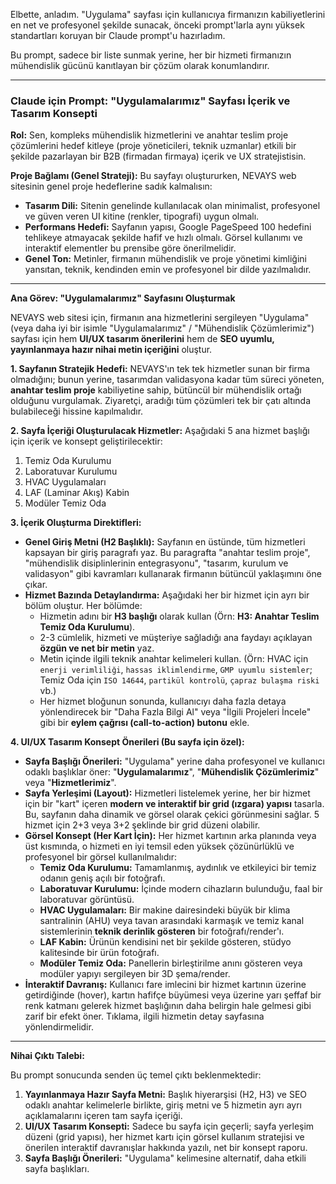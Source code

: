 Elbette, anladım. "Uygulama" sayfası için kullanıcıya firmanızın kabiliyetlerini en net ve profesyonel şekilde sunacak, önceki prompt'larla aynı yüksek standartları koruyan bir Claude prompt'u hazırladım.

Bu prompt, sadece bir liste sunmak yerine, her bir hizmeti firmanızın mühendislik gücünü kanıtlayan bir çözüm olarak konumlandırır.

---

### **Claude için Prompt: "Uygulamalarımız" Sayfası İçerik ve Tasarım Konsepti**

**Rol:** Sen, kompleks mühendislik hizmetlerini ve anahtar teslim proje çözümlerini hedef kitleye (proje yöneticileri, teknik uzmanlar) etkili bir şekilde pazarlayan bir B2B (firmadan firmaya) içerik ve UX stratejistisin.

**Proje Bağlamı (Genel Strateji):**
Bu sayfayı oluştururken, NEVAYS web sitesinin genel proje hedeflerine sadık kalmalısın:
* **Tasarım Dili:** Sitenin genelinde kullanılacak olan minimalist, profesyonel ve güven veren UI kitine (renkler, tipografi) uygun olmalı.
* **Performans Hedefi:** Sayfanın yapısı, Google PageSpeed 100 hedefini tehlikeye atmayacak şekilde hafif ve hızlı olmalı. Görsel kullanımı ve interaktif elementler bu prensibe göre önerilmelidir.
* **Genel Ton:** Metinler, firmanın mühendislik ve proje yönetimi kimliğini yansıtan, teknik, kendinden emin ve profesyonel bir dilde yazılmalıdır.

---

**Ana Görev: "Uygulamalarımız" Sayfasını Oluşturmak**

NEVAYS web sitesi için, firmanın ana hizmetlerini sergileyen "Uygulama" (veya daha iyi bir isimle "Uygulamalarımız" / "Mühendislik Çözümlerimiz") sayfası için hem **UI/UX tasarım önerilerini** hem de **SEO uyumlu, yayınlanmaya hazır nihai metin içeriğini** oluştur.

**1. Sayfanın Stratejik Hedefi:**
NEVAYS'ın tek tek hizmetler sunan bir firma olmadığını; bunun yerine, tasarımdan validasyona kadar tüm süreci yöneten, **anahtar teslim proje** kabiliyetine sahip, bütüncül bir mühendislik ortağı olduğunu vurgulamak. Ziyaretçi, aradığı tüm çözümleri tek bir çatı altında bulabileceği hissine kapılmalıdır.

**2. Sayfa İçeriği Oluşturulacak Hizmetler:**
Aşağıdaki 5 ana hizmet başlığı için içerik ve konsept geliştirilecektir:
1.  Temiz Oda Kurulumu
2.  Laboratuvar Kurulumu
3.  HVAC Uygulamaları
4.  LAF (Laminar Akış) Kabin
5.  Modüler Temiz Oda

**3. İçerik Oluşturma Direktifleri:**

* **Genel Giriş Metni (H2 Başlıklı):** Sayfanın en üstünde, tüm hizmetleri kapsayan bir giriş paragrafı yaz. Bu paragrafta "anahtar teslim proje", "mühendislik disiplinlerinin entegrasyonu", "tasarım, kurulum ve validasyon" gibi kavramları kullanarak firmanın bütüncül yaklaşımını öne çıkar.
* **Hizmet Bazında Detaylandırma:** Aşağıdaki her bir hizmet için ayrı bir bölüm oluştur. Her bölümde:
    * Hizmetin adını bir **H3 başlığı** olarak kullan (Örn: **H3: Anahtar Teslim Temiz Oda Kurulumu**).
    * 2-3 cümlelik, hizmeti ve müşteriye sağladığı ana faydayı açıklayan **özgün ve net bir metin** yaz.
    * Metin içinde ilgili teknik anahtar kelimeleri kullan. (Örn: HVAC için `enerji verimliliği`, `hassas iklimlendirme`, `GMP uyumlu sistemler`; Temiz Oda için `ISO 14644`, `partikül kontrolü`, `çapraz bulaşma riski` vb.)
    * Her hizmet bloğunun sonunda, kullanıcıyı daha fazla detaya yönlendirecek bir "Daha Fazla Bilgi Al" veya "İlgili Projeleri İncele" gibi bir **eylem çağrısı (call-to-action) butonu** ekle.

**4. UI/UX Tasarım Konsept Önerileri (Bu sayfa için özel):**

* **Sayfa Başlığı Önerileri:** "Uygulama" yerine daha profesyonel ve kullanıcı odaklı başlıklar öner: "**Uygulamalarımız**", "**Mühendislik Çözümlerimiz**" veya "**Hizmetlerimiz**".
* **Sayfa Yerleşimi (Layout):** Hizmetleri listelemek yerine, her bir hizmet için bir "kart" içeren **modern ve interaktif bir grid (ızgara) yapısı** tasarla. Bu, sayfanın daha dinamik ve görsel olarak çekici görünmesini sağlar. 5 hizmet için 2+3 veya 3+2 şeklinde bir grid düzeni olabilir.
* **Görsel Konsept (Her Kart İçin):** Her hizmet kartının arka planında veya üst kısmında, o hizmeti en iyi temsil eden yüksek çözünürlüklü ve profesyonel bir görsel kullanılmalıdır:
    * **Temiz Oda Kurulumu:** Tamamlanmış, aydınlık ve etkileyici bir temiz odanın geniş açılı bir fotoğrafı.
    * **Laboratuvar Kurulumu:** İçinde modern cihazların bulunduğu, faal bir laboratuvar görüntüsü.
    * **HVAC Uygulamaları:** Bir makine dairesindeki büyük bir klima santralinin (AHU) veya tavan arasındaki karmaşık ve temiz kanal sistemlerinin **teknik derinlik gösteren** bir fotoğrafı/render'ı.
    * **LAF Kabin:** Ürünün kendisini net bir şekilde gösteren, stüdyo kalitesinde bir ürün fotoğrafı.
    * **Modüler Temiz Oda:** Panellerin birleştirilme anını gösteren veya modüler yapıyı sergileyen bir 3D şema/render.
* **İnteraktif Davranış:** Kullanıcı fare imlecini bir hizmet kartının üzerine getirdiğinde (hover), kartın hafifçe büyümesi veya üzerine yarı şeffaf bir renk katmanı gelerek hizmet başlığının daha belirgin hale gelmesi gibi zarif bir efekt öner. Tıklama, ilgili hizmetin detay sayfasına yönlendirmelidir.

---

**Nihai Çıktı Talebi:**

Bu prompt sonucunda senden üç temel çıktı beklenmektedir:

1.  **Yayınlanmaya Hazır Sayfa Metni:** Başlık hiyerarşisi (H2, H3) ve SEO odaklı anahtar kelimelerle birlikte, giriş metni ve 5 hizmetin ayrı ayrı açıklamalarını içeren tam sayfa içeriği.
2.  **UI/UX Tasarım Konsepti:** Sadece bu sayfa için geçerli; sayfa yerleşim düzeni (grid yapısı), her hizmet kartı için görsel kullanım stratejisi ve önerilen interaktif davranışlar hakkında yazılı, net bir konsept raporu.
3.  **Sayfa Başlığı Önerileri:** "Uygulama" kelimesine alternatif, daha etkili sayfa başlıkları.